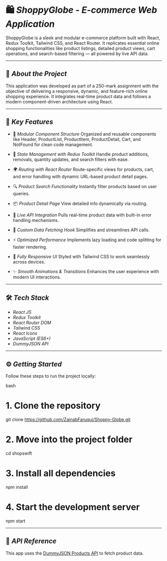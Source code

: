 # 🛍 *ShoppyGlobe - E-commerce Web Application*

ShoppyGlobe is a sleek and modular e-commerce platform built with React, Redux Toolkit, Tailwind CSS, and React Router. It replicates essential online shopping functionalities like product listings, detailed product views, cart operations, and search-based filtering — all powered by live API data.

---

## 📄 *About the Project*

This application was developed as part of a 250-mark assignment with the objective of delivering a responsive, dynamic, and feature-rich online shopping experience. It integrates real-time product data and follows a modern component-driven architecture using React.

---

## 🌟 *Key Features*

* 🧱 *Modular Component Structure*
  Organized and reusable components like Header, ProductList, ProductItem, ProductDetail, Cart, and NotFound for clean code management.

* 🧠 *State Management with Redux Toolkit*
  Handle product additions, removals, quantity updates, and search filters with ease.

* 🌍 *Routing with React Router*
  Route-specific views for products, cart, and error handling with dynamic URL-based product detail pages.

* 🔍 *Product Search Functionality*
  Instantly filter products based on user queries.

* 📦 *Product Detail Page*
  View detailed info dynamically via routing.

* 🔌 *Live API Integration*
  Pulls real-time product data with built-in error handling mechanisms.

* 🔁 *Custom Data Fetching Hook*
  Simplifies and streamlines API calls.

* ⚡ *Optimized Performance*
  Implements lazy loading and code splitting for faster rendering.

* 📱 *Fully Responsive UI*
  Styled with Tailwind CSS to work seamlessly across devices.

* ✨ *Smooth Animations & Transitions*
  Enhances the user experience with modern UI interactions.

---

## 🛠 *Tech Stack*

* *React JS*
* *Redux Toolkit*
* *React Router DOM*
* *Tailwind CSS*
* *React Icons*
* *JavaScript (ES6+)*
* *DummyJSON API*

---

## ⚙ *Getting Started*

Follow these steps to run the project locally:

bash
# 1. Clone the repository
git clone https://github.com/ZainabFaruqui/Shoppy-Globe.git

# 2. Move into the project folder
cd shopswift

# 3. Install all dependencies
npm install

# 4. Start the development server
npm start


---

## 🔗 *API Reference*

This app uses the [DummyJSON Products API](https://dummyjson.com/products) to fetch product data.

